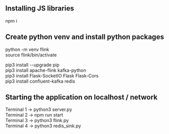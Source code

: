 ## Installing JS libraries

npm i

## Create python venv and install python packages

python -m venv flink  
source flink/bin/activate

pip3 install --upgrade pip  
pip3 install apache-flink kafka-python  
pip3 install Flask-SocketIO Flask Flask-Cors  
pip3 install confluent-kafka redis 

## Starting the application on localhost / network

Terminal 1 -> python3 server.py  
Terminal 2 -> npm run start  
Terminal 3 -> python3 flink.py  
Terminal 4 -> python3 redis_sink.py  
